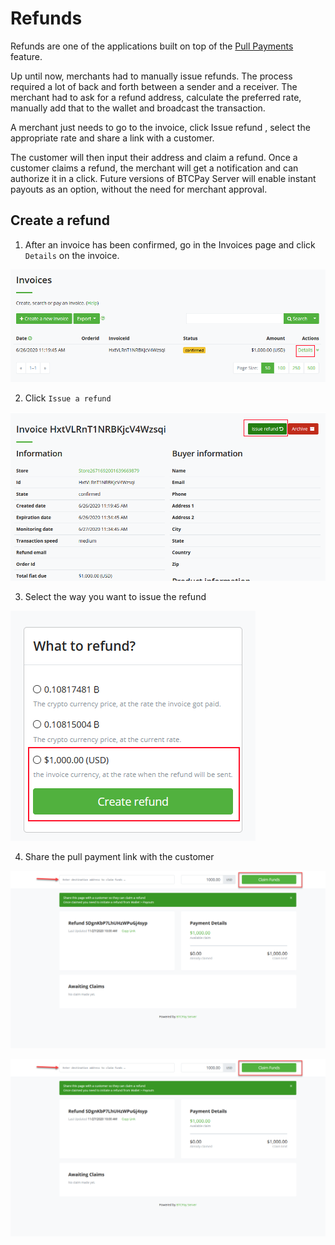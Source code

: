# Refunds

Refunds are one of the applications built on top of the [Pull Payments](./PullPayments.md) feature.

Up until now, merchants had to manually issue refunds.
The process required a lot of back and forth between a sender and a receiver. The merchant had to ask for a refund address, calculate the preferred rate, manually add that to the wallet and broadcast the transaction.

A merchant just needs to go to the invoice, click Issue refund , select the appropriate rate and share a link with a customer.

The customer will then input their address and claim a refund. Once a customer claims a refund, the merchant will get a notification and can authorize it in a click.
Future versions of BTCPay Server will enable instant payouts as an option, without the need for merchant approval.

## Create a refund

1. After an invoice has been confirmed, go in the Invoices page and click `Details` on the invoice.

![9](./img/pull-payments/9.png)

2. Click `Issue a refund`

![10](./img/pull-payments/10.png)

3. Select the way you want to issue the refund

![11](./img/pull-payments/11.png)

4. Share the pull payment link with the customer

![12](./img/pull-payments/12.png)

![13](./img/pull-payments/12.png)
